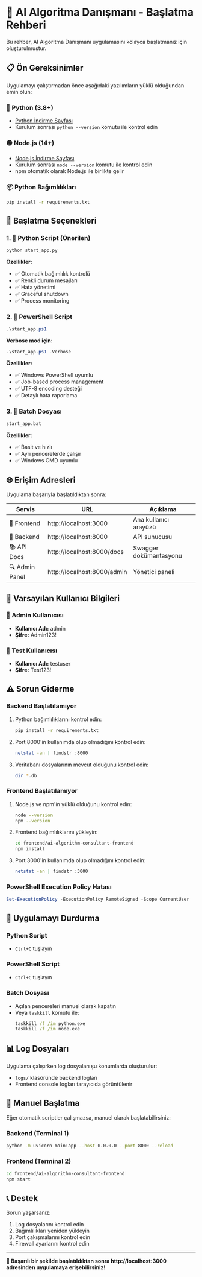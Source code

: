 # 🚀 AI Algoritma Danışmanı - Başlatma Rehberi

Bu rehber, AI Algoritma Danışmanı uygulamasını kolayca başlatmanız için oluşturulmuştur.

## 📋 Ön Gereksinimler

Uygulamayı çalıştırmadan önce aşağıdaki yazılımların yüklü olduğundan emin olun:

### 🔧 Python (3.8+)
- [Python İndirme Sayfası](https://www.python.org/downloads/)
- Kurulum sonrası `python --version` komutu ile kontrol edin

### 🟢 Node.js (14+)
- [Node.js İndirme Sayfası](https://nodejs.org/)
- Kurulum sonrası `node --version` komutu ile kontrol edin
- npm otomatik olarak Node.js ile birlikte gelir

### 📦 Python Bağımlılıkları
```bash
pip install -r requirements.txt
```

## 🎯 Başlatma Seçenekleri

### 1. 🐍 Python Script (Önerilen)
```bash
python start_app.py
```

**Özellikler:**
- ✅ Otomatik bağımlılık kontrolü
- ✅ Renkli durum mesajları
- ✅ Hata yönetimi
- ✅ Graceful shutdown
- ✅ Process monitoring

### 2. 🔧 PowerShell Script
```powershell
.\start_app.ps1
```

**Verbose mod için:**
```powershell
.\start_app.ps1 -Verbose
```

**Özellikler:**
- ✅ Windows PowerShell uyumlu
- ✅ Job-based process management
- ✅ UTF-8 encoding desteği
- ✅ Detaylı hata raporlama

### 3. 📜 Batch Dosyası
```cmd
start_app.bat
```

**Özellikler:**
- ✅ Basit ve hızlı
- ✅ Ayrı pencerelerde çalışır
- ✅ Windows CMD uyumlu

## 🌐 Erişim Adresleri

Uygulama başarıyla başlatıldıktan sonra:

| Servis | URL | Açıklama |
|--------|-----|----------|
| 🎨 Frontend | http://localhost:3000 | Ana kullanıcı arayüzü |
| 🔧 Backend | http://localhost:8000 | API sunucusu |
| 📚 API Docs | http://localhost:8000/docs | Swagger dokümantasyonu |
| 🔍 Admin Panel | http://localhost:8000/admin | Yönetici paneli |

## 🔐 Varsayılan Kullanıcı Bilgileri

### 👤 Admin Kullanıcısı
- **Kullanıcı Adı:** admin
- **Şifre:** Admin123!

### 👤 Test Kullanıcısı
- **Kullanıcı Adı:** testuser
- **Şifre:** Test123!

## ⚠️ Sorun Giderme

### Backend Başlatılamıyor
1. Python bağımlılıklarını kontrol edin:
   ```bash
   pip install -r requirements.txt
   ```

2. Port 8000'in kullanımda olup olmadığını kontrol edin:
   ```bash
   netstat -an | findstr :8000
   ```

3. Veritabanı dosyalarının mevcut olduğunu kontrol edin:
   ```bash
   dir *.db
   ```

### Frontend Başlatılamıyor
1. Node.js ve npm'in yüklü olduğunu kontrol edin:
   ```bash
   node --version
   npm --version
   ```

2. Frontend bağımlılıklarını yükleyin:
   ```bash
   cd frontend/ai-algorithm-consultant-frontend
   npm install
   ```

3. Port 3000'in kullanımda olup olmadığını kontrol edin:
   ```bash
   netstat -an | findstr :3000
   ```

### PowerShell Execution Policy Hatası
```powershell
Set-ExecutionPolicy -ExecutionPolicy RemoteSigned -Scope CurrentUser
```

## 🛑 Uygulamayı Durdurma

### Python Script
- `Ctrl+C` tuşlayın

### PowerShell Script
- `Ctrl+C` tuşlayın

### Batch Dosyası
- Açılan pencereleri manuel olarak kapatın
- Veya `taskkill` komutu ile:
  ```cmd
  taskkill /f /im python.exe
  taskkill /f /im node.exe
  ```

## 📊 Log Dosyaları

Uygulama çalışırken log dosyaları şu konumlarda oluşturulur:

- `logs/` klasöründe backend logları
- Frontend console logları tarayıcıda görüntülenir

## 🔄 Manuel Başlatma

Eğer otomatik scriptler çalışmazsa, manuel olarak başlatabilirsiniz:

### Backend (Terminal 1)
```bash
python -m uvicorn main:app --host 0.0.0.0 --port 8000 --reload
```

### Frontend (Terminal 2)
```bash
cd frontend/ai-algorithm-consultant-frontend
npm start
```

## 📞 Destek

Sorun yaşarsanız:
1. Log dosyalarını kontrol edin
2. Bağımlılıkları yeniden yükleyin
3. Port çakışmalarını kontrol edin
4. Firewall ayarlarını kontrol edin

---

**🎉 Başarılı bir şekilde başlatıldıktan sonra http://localhost:3000 adresinden uygulamaya erişebilirsiniz!** 